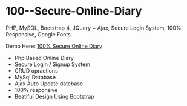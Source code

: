 # 100--Secure-Online-Diary
PHP, MySQL, Bootstrap 4, JQuery + Ajax, Secure Login System, 100% Responsive, Google Fonts.
<p>Demo Here: <a href="https://yashwantlodhi.com/diary" target="_blank"> 100% Secure Online Diary</a></p>
<ul>
  <li>Php Based Online Diary</li>
  <li>Secure Login / Signup System</li>
  <li>CRUD opraetions</li>
  <li>MySql Database</li>
  <li>Ajax Auto Update datebase</li>
  <li>100% responsive</li>
  <li>Beatiful Design Using Bootstrap</li>
  
</ul>
